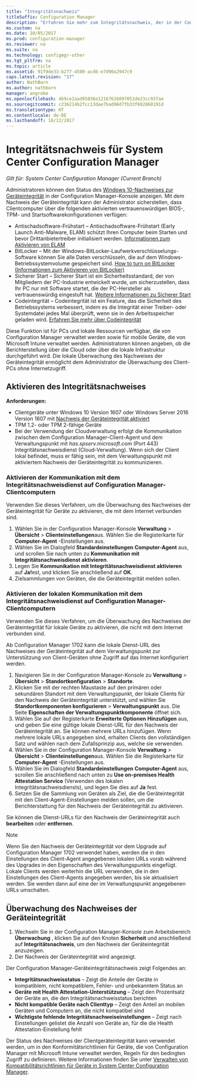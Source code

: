 ```yaml
---
title: "Integritätsnachweis"
titleSuffix: Configuration Manager
description: "Erfahren Sie mehr zum Integritätsnachweis, der in der Configuration Manager-Konsole angezeigt werden kann."
ms.custom: na
ms.date: 10/05/2017
ms.prod: configuration-manager
ms.reviewer: na
ms.suite: na
ms.technology: configmgr-other
ms.tgt_pltfrm: na
ms.topic: article
ms.assetid: 91f9de33-b277-4500-acd6-e7d90a2947c9
caps.latest.revision: "17"
author: NathBarn
ms.author: nathbarn
manager: angrobe
ms.openlocfilehash: 4b9ce2aad95036e12167626897052de23cc937ae
ms.sourcegitcommit: c236214b2fcc13dae7bad96d7fb33f692868191d
ms.translationtype: HT
ms.contentlocale: de-DE
ms.lasthandoff: 10/12/2017
---
```

# <a name="health-attestation-for-system-center-configuration-manager"></a>Integritätsnachweis für System Center Configuration Manager

*Gilt für: System Center Configuration Manager (Current Branch)*

Administratoren können den Status des [Windows 10-Nachweises zur Geräteintegrität](https://technet.microsoft.com/library/mt592023.aspx) in der Configuration Manager-Konsole anzeigen.  Mit dem Nachweis der Geräteintegrität kann der Administrator sicherstellen, dass Clientcomputer über die folgenden aktivierten vertrauenswürdigen BIOS-, TPM- und Startsoftwarekonfigurationen verfügen:  

-   Antischadsoftware-Frühstart – Antischadsoftware-Frühstart (Early Launch Anti-Malware, ELAM) schützt Ihren Computer beim Starten und bevor Drittanbietertreiber initialisiert werden. [Informationen zum Aktivieren von ELAM](https://gallery.technet.microsoft.com/How-to-turn-on-Early-84552ec5)  
-   BitLocker – Mit der Windows-BitLocker-Laufwerkverschlüsselungs-Software können Sie alle Daten verschlüsseln, die auf dem Windows-Betriebssystemvolume gespeichert sind.  [How to turn on BitLocker (Informationen zum Aktivieren von BitLocker)](https://gallery.technet.microsoft.com/How-to-turn-on-BitLocker-34294d3d)  
-   Sicherer Start – Sicherer Start ist ein Sicherheitsstandard, der von Mitgliedern der PC-Industrie entwickelt wurde, um sicherzustellen, dass Ihr PC nur mit Software startet, die der PC-Hersteller als vertrauenswürdig eingestuft hat. [Weitere Informationen zu Sicherer Start](https://technet.microsoft.com/library/hh824987.aspx)  
-   Codeintegrität – Codeintegrität ist ein Feature, das die Sicherheit des Betriebssystems verbessert, indem es die Integrität einer Treiber- oder Systemdatei jedes Mal überprüft, wenn sie in den Arbeitsspeicher geladen wird. [Erfahren Sie mehr über Codeintegrität](https://technet.microsoft.com/library/dd348642.aspx)  

Diese Funktion ist für PCs und lokale Ressourcen verfügbar, die von Configuration Manager verwaltet werden sowie für mobile Geräte, die von Microsoft Intune verwaltet werden. Administratoren können angeben, ob die Berichterstellung über die Cloud oder über die lokale Infrastruktur durchgeführt wird. Die lokale Überwachung des Nachweises der Geräteintegrität ermöglicht dem Administrator die Überwachung des Client-PCs ohne Internetzugriff.

## <a name="enable-health-attestation"></a>Aktivieren des Integritätsnachweises

 **Anforderungen:**  

-   Clientgeräte unter Windows 10 Version 1607 oder Windows Server 2016 Version 1607 mit [Nachweis der Geräteintegrität aktiviert](https://technet.microsoft.com/windows-server-docs/security/device-health-attestation)
-   TPM 1.2- oder TPM 2-fähige Geräte
-   Bei der Verwendung der Cloudverwaltung erfolgt die Kommunikation zwischen dem Configuration Manager-Client-Agent und dem Verwaltungspunkt mit *has.spserv.microsoft.com* (Port 443) Integritätsnachweisdienst (Cloud-Verwaltung). Wenn sich der Client lokal befindet, muss er fähig sein, mit dem Verwaltungspunkt mit aktiviertem Nachweis der Geräteintegrität zu kommunizieren.

### <a name="how-to-enable-health-attestation-service-communication-on-configuration-manager-client-computers"></a>Aktivieren der Kommunikation mit dem Integritätsnachweisdienst auf Configuration Manager-Clientcomputern

Verwenden Sie dieses Verfahren, um die Überwachung des Nachweises der Geräteintegrität für Geräte zu aktivieren, die mit dem Internet verbunden sind.

1.  Wählen Sie in der Configuration Manager-Konsole **Verwaltung** > **Übersicht** > **Clienteinstellungen**aus.  Wählen Sie die Registerkarte für **Computer-Agent** -Einstellungen aus.  
2.  Wählen Sie im Dialogfeld **Standardeinstellungen**  **Computer-Agent** aus, und scrollen Sie nach unten zu **Kommunikation mit Integritätsnachweisdienst aktivieren**.  
3.  Legen Sie **Kommunikation mit Integritätsnachweisdienst aktivieren** auf **Ja**fest, und klicken Sie anschließend auf **OK**.  
4. Zielsammlungen von Geräten, die die Geräteintegrität melden sollen.

### <a name="how-to-enable-on-premises-health-attestation-service-communication-on-configuration-manager-client-computers"></a>Aktivieren der lokalen Kommunikation mit dem Integritätsnachweisdienst auf Configuration Manager-Clientcomputern
Verwenden Sie dieses Verfahren, um die Überwachung des Nachweises der Geräteintegrität für lokale Geräte zu aktivieren, die nicht mit dem Internet verbunden sind.

Ab Configuration Manager 1702 kann die lokale Dienst-URL des Nachweises der Geräteintegrität auf dem Verwaltungspunkt zur Unterstützung von Client-Geräten ohne Zugriff auf das Internet konfiguriert werden.

1. Navigieren Sie in der Configuration Manager-Konsole zu **Verwaltung** > **Übersicht** > **Standortkonfiguration** > **Standorte**.
2. Klicken Sie mit der rechten Maustaste auf den primären oder sekundären Standort mit dem Verwaltungspunkt, der lokale Clients für den Nachweis der Geräteintegrität unterstützt, und wählen Sie **Standortkomponenten konfigurieren** > **Verwaltungspunkt** aus. Die Seite **Eigenschaften der Verwaltungspunktkomponente** öffnet sich.
3. Wählen Sie auf der Registerkarte **Erweiterte Optionen** **Hinzufügen** aus, und geben Sie eine gültige lokale Dienst-URL für den Nachweis der Geräteintegrität an. Sie können mehrere URLs hinzufügen. Wenn mehrere lokale URLs angegeben sind, erhalten Clients den vollständigen Satz und wählen nach dem Zufallsprinzip aus, welche sie verwenden.
4.  Wählen Sie in der Configuration Manager-Konsole **Verwaltung** > **Übersicht** > **Clienteinstellungen**aus.  Wählen Sie die Registerkarte für **Computer-Agent** -Einstellungen aus.  
5.  Wählen Sie im Dialogfeld **Standardeinstellungen** **Computer-Agent** aus, scrollen Sie anschließend nach unten zu **Use on-premises Health Attestation Service** (Verwenden des lokalen Integritätsnachweisdiensts), und legen Sie dies auf **Ja** fest.
6. Setzen Sie die Sammlung von Geräten als Ziel, die die Geräteintegrität mit den Client-Agent-Einstellungen melden sollen, um die Berichterstattung für den Nachweis der Geräteintegrität zu aktivieren.

Sie können die Dienst-URLs für den Nachweis der Geräteintegrität auch **bearbeiten** oder **entfernen**.

> [!NOTE]
> Wenn Sie den Nachweis der Geräteintegrität vor dem Upgrade auf Configuration Manager 1702 verwendet haben, werden die in den Einstellungen des Client-Agent angegebenen lokalen URLs vorab während des Upgrades in den Eigenschaften des Verwaltungspunkts eingefügt. Lokale Clients werden weiterhin die URL verwenden, die in den Einstellungen des Client-Agents angegeben werden, bis sie aktualisiert werden. Sie werden dann auf eine der im Verwaltungspunkt angegebenen URLs umschalten.

## <a name="monitor-device-health-attestation"></a>Überwachung des Nachweises der Geräteintegrität

1.  Wechseln Sie in der Configuration Manager-Konsole zum Arbeitsbereich **Überwachung** , klicken Sie auf den Knoten **Sicherheit** und anschließend auf **Integritätsnachweis**, um den Nachweis der Geräteintegrität anzuzeigen.  
2.  Der Nachweis der Geräteintegrität wird angezeigt.  

Der Configuration Manager-Geräteintegritätsnachweis zeigt Folgendes an:  

-   **Integritätsnachweisstatus** – Zeigt die Anteile der Geräte in kompatiblem, nicht kompatiblem, Fehler- und unbekanntem Status an  
-   **Geräte mit Health Attestation-Unterstützung** – Zeigt den Prozentsatz der Geräte an, die den Integritätsnachweisstatus berichten  
-   **Nicht kompatible Geräte nach Clienttyp** – Zeigt den Anteil an mobilen Geräten und Computern an, die nicht kompatibel sind  
-   **Wichtigste fehlende Integritätsnachweiseinstellungen** – Zeigt nach Einstellungen gelistet die Anzahl von Geräte an, für die die Health Attestation-Einstellung fehlt

Der Status des Nachweises der Clientgeräteintegrität kann verwendet werden, um in den Konformitätsrichtlinien für Geräte, die von Configuration Manager mit Microsoft Intune verwaltet werden, Regeln für den bedingten Zugriff zu definieren. Weitere Informationen finden Sie unter [Verwalten von Kompatibilitätsrichtlinien für Geräte in System Center Configuration Manager](/sccm/protect/deploy-use/device-compliance-policies).  
